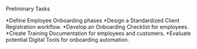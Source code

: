 Preliminary Tasks

*Define Employee Onboarding phases
*Design a Standardized Client Registration workflow.
*Develop an Onboarding Checklist for employees.
*Create Training Documentation for employees and customers.
*Evaluate potential Digital Tools for onboarding automation.
